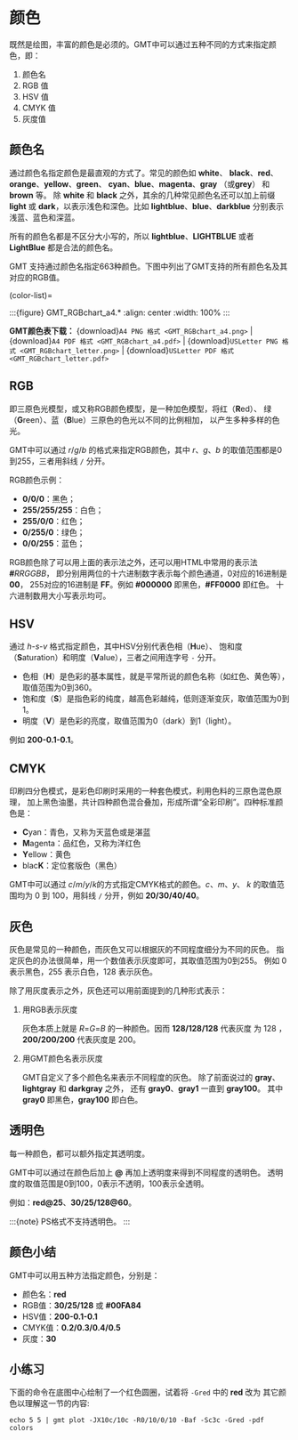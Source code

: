 ```{index} ! colors
```

# 颜色

既然是绘图，丰富的颜色是必须的。GMT中可以通过五种不同的方式来指定颜色，即：

1. 颜色名
2. RGB 值
3. HSV 值
4. CMYK 值
5. 灰度值

## 颜色名

通过颜色名指定颜色是最直观的方式了。常见的颜色如 **white**、
**black**、**red**、**orange**、**yellow**、**green**、
**cyan**、**blue**、**magenta**、**gray** （或**grey**）
和 **brown** 等。
除 **white** 和 **black** 之外，其余的几种常见颜色名还可以加上前缀 **light**
或 **dark**，以表示浅色和深色。比如 **lightblue**、**blue**、**darkblue**
分别表示浅蓝、蓝色和深蓝。

所有的颜色名都是不区分大小写的，所以 **lightblue**、**LIGHTBLUE**
或者 **LightBlue** 都是合法的颜色名。

GMT 支持通过颜色名指定663种颜色。下图中列出了GMT支持的所有颜色名及其对应的RGB值。

(color-list)=

:::{figure} GMT_RGBchart_a4.*
:align: center
:width: 100%
:::

**GMT颜色表下载：**
{download}`A4 PNG 格式 <GMT_RGBchart_a4.png>` |
{download}`A4 PDF 格式 <GMT_RGBchart_a4.pdf>` |
{download}`USLetter PNG 格式 <GMT_RGBchart_letter.png>` |
{download}`USLetter PDF 格式 <GMT_RGBchart_letter.pdf>`

## RGB

即三原色光模型，或又称RGB颜色模型，是一种加色模型，将红（**R**ed）、
绿（**G**reen）、蓝（**B**lue）三原色的色光以不同的比例相加，
以产生多种多样的色光。

GMT中可以通过 *r*/*g*/*b* 的格式来指定RGB颜色，其中 *r*、*g*、*b*
的取值范围都是0到255，三者用斜线 `/` 分开。

RGB颜色示例：

- **0/0/0**：黑色；
- **255/255/255**：白色；
- **255/0/0**：红色；
- **0/255/0**：绿色；
- **0/0/255**：蓝色；

RGB颜色除了可以用上面的表示法之外，还可以用HTML中常用的表示法 **#**_RRGGBB_，
即分别用两位的十六进制数字表示每个颜色通道，0对应的16进制是 **00**，
255对应的16进制是 **FF**。例如 **#000000** 即黑色，**#FF0000** 即红色。
十六进制数用大小写表示均可。

## HSV

通过 *h*-*s*-*v* 格式指定颜色，其中HSV分别代表色相（**H**ue）、
饱和度（**S**aturation）和明度（**V**alue），三者之间用连字号 `-` 分开。

- 色相（**H**）是色彩的基本属性，就是平常所说的颜色名称（如红色、黄色等），
  取值范围为0到360。
- 饱和度（**S**）是指色彩的纯度，越高色彩越纯，低则逐渐变灰，取值范围为0到1。
- 明度（**V**）是色彩的亮度，取值范围为0（dark）到1（light）。

例如 **200-0.1-0.1**。

## CMYK

印刷四分色模式，是彩色印刷时采用的一种套色模式，利用色料的三原色混色原理，
加上黑色油墨，共计四种颜色混合叠加，形成所谓“全彩印刷”。四种标准颜色是：

- **C**yan：青色，又称为天蓝色或是湛蓝
- **M**agenta：品红色，又称为洋红色
- **Y**ellow：黄色
- blac**K**：定位套版色（黑色）

GMT中可以通过 *c*/*m*/*y*/*k*的方式指定CMYK格式的颜色。*c*、*m*、*y*、
*k* 的取值范围均为 0 到 100，用斜线 `/` 分开，例如 **20/30/40/40**。

## 灰色

灰色是常见的一种颜色，而灰色又可以根据灰的不同程度细分为不同的灰色。
指定灰色的办法很简单，用一个数值表示灰度即可，其取值范围为0到255。
例如 0 表示黑色，255 表示白色，128 表示灰色。

除了用灰度表示之外，灰色还可以用前面提到的几种形式表示：

1. 用RGB表示灰度

   灰色本质上就是 *R*=*G*=*B* 的一种颜色。因而 **128/128/128** 代表灰度
   为 128 ，**200/200/200** 代表灰度是 200。

2. 用GMT颜色名表示灰度

   GMT自定义了多个颜色名来表示不同程度的灰色。
   除了前面说过的 **gray**、**lightgray** 和 **darkgray** 之外，
   还有 **gray0**、**gray1** 一直到 **gray100**。
   其中 **gray0** 即黑色，**gray100** 即白色。

## 透明色

每一种颜色，都可以额外指定其透明度。

GMT中可以通过在颜色后加上 **@** 再加上透明度来得到不同程度的透明色。
透明度的取值范围是0到100，0表示不透明，100表示全透明。

例如：**red@25**、**30/25/128@60**。

:::{note}
PS格式不支持透明色。
:::

## 颜色小结

GMT中可以用五种方法指定颜色，分别是：

- 颜色名：**red**
- RGB值：**30/25/128** 或 **#00FA84**
- HSV值：**200-0.1-0.1**
- CMYK值：**0.2/0.3/0.4/0.5**
- 灰度：**30**

## 小练习

下面的命令在底图中心绘制了一个红色圆圈，试着将 `-Gred` 中的 **red** 改为
其它颜色以理解这一节的内容:

```
echo 5 5 | gmt plot -JX10c/10c -R0/10/0/10 -Baf -Sc3c -Gred -pdf colors
```
